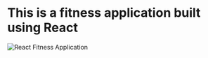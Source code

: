 # This is a fitness application built using React

![React Fitness Application](https://i.ibb.co/Yt9spGc/image.png)
